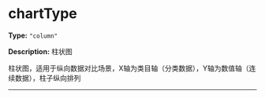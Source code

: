 # chartType

**Type:** `"column"`

**Description:**
柱状图
  
  柱状图，适用于纵向数据对比场景，X轴为类目轴（分类数据），Y轴为数值轴（连续数据），柱子纵向排列

---

